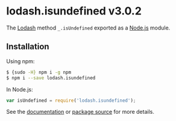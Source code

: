 # lodash.isundefined v3.0.2

The [Lodash](https://lodash.com/) method `_.isUndefined` exported as a [Node.js](https://nodejs.org/) module.

## Installation

Using npm:
```bash
$ {sudo -H} npm i -g npm
$ npm i --save lodash.isundefined
```

In Node.js:
```js
var isUndefined = require('lodash.isundefined');
```

See the [documentation](https://lodash.com/docs#isUndefined) or [package source](https://github.com/lodash/lodash/blob/3.0.2-npm-packages/lodash.isundefined) for more details.
